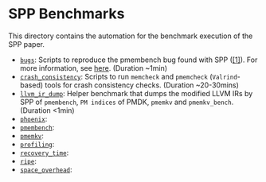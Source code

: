 # SPP Benchmarks

This directory contains the automation for the benchmark execution of the SPP paper.

- [`bugs`](./bugs/): Scripts to reproduce the pmembench bug found with SPP ([[1]](https://github.com/pmem/pmdk/issues/5333)). For more information, see [here](./bugs/README.md). (Duration ~1min)
- [`crash_consistency`](./crash_consistency/): Scripts to run `memcheck` and `pmemcheck` (`Valrind`-based) tools for crash consistency checks. (Duration ~20-30mins)
- [`llvm_ir_dump`](./llvm_ir_dump/): Helper benchmark that dumps the modified LLVM IRs by SPP of `pmembench`, `PM indices` of PMDK, `pmemkv` and `pmemkv_bench`. (Duration <1min)
- [`phoenix`](./phoenix/):
- [`pmembench`](./pmembench/):
- [`pmemkv`](./pmemkv/):
- [`profiling`](./profiling/):
- [`recovery_time`](./recovery_time/):
- [`ripe`](./ripe/):
- [`space_overhead`](./space_overhead/):